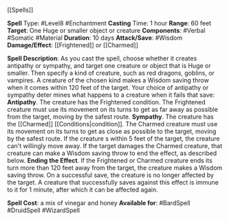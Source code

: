 [[Spells]]

**Spell** Type: #Level8 #Enchantment 
**Casting** Time: 1 hour
**Range**: 60 feet
**Target**: One Huge or smaller object or creature
**Components**: #Verbal #Somatic #Material 
**Duration**: 10 days
**Attack/Save**: #Wisdom 
**Damage/Effect**: [[Frightened]] or [[Charmed]]

**Spell Description**: 
	As you cast the spell, choose whether it creates antipathy or sympathy, and target one creature or object that is Huge or smaller. Then specify a kind of creature, such as red dragons, goblins, or vampires. A creature of the chosen kind makes a Wisdom saving throw when it comes within 120 feet of the target. Your choice of antipathy or sympathy deter mines what happens to a creature when it fails that save:
	**Antipathy**. The creature has the Frightened condition. The Frightened creature must use its movement on its turns to get as far away as possible from the target, moving by the safest route.
	**Sympathy**.
		The creature has the [[Charmed]] [[Conditions|condition]]. The Charmed creature must use its movement on its turns to get as close as possible to the target, moving by the safest route. If the creature s within 5 feet of the target, the creature can't willingly move away. If the target damages the Charmed creature, that creature can make a Wisdom saving throw to end the effect, as described below.
	**Ending the Effect**. 
		lf the Frightened or Charmed creature ends its turn more than 120 feet away from the target, the creature makes a Wisdom saving throw. On a successful save, the creature is no longer affected by the target. A creature that successfully saves against this effect is immune to it for 1 minute, after which it can be affected again.

**Spell Cost**: a mix of vinegar and honey
**Available for**: #BardSpell #DruidSpell #WizardSpell 